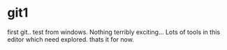 # git1
first git.. test from windows.
Nothing terribly exciting... 
Lots of tools in this editor which need explored.
thats it for now.
